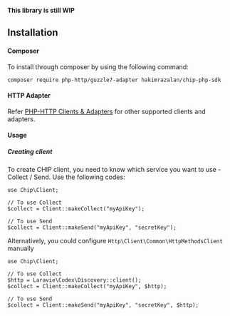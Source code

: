 **This library is still WIP**

## Installation

#### Composer

To install through composer by using the following command:

    composer require php-http/guzzle7-adapter hakimrazalan/chip-php-sdk

#### HTTP Adapter

Refer [PHP-HTTP Clients & Adapters](http://docs.php-http.org/en/latest/clients.html) for other supported clients and adapters.

#### Usage
##### Creating client

To create CHIP client, you need to know which service you want to use - Collect / Send. Use the following codes:

```
use Chip\Client;

// To use Collect
$collect = Client::makeCollect("myApiKey");

// To use Send
$collect = Client::makeSend("myApiKey", "secretKey");
```

Alternatively, you could configure `Http\Client\Common\HttpMethodsClient` manually

```
use Chip\Client;

// To use Collect
$http = Laravie\Codex\Discovery::client();
$collect = Client::makeCollect("myApiKey", $http);

// To use Send
$collect = Client::makeSend("myApiKey", "secretKey", $http);
```